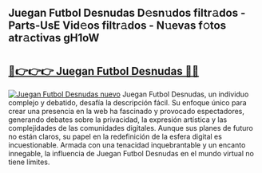 ## Juegan Futbol Desnudas D𝚎sn𝚞dos filtr𝚊dos - Parts-UsE Vid𝚎os filtr𝚊dos - N𝚞evas f𝚘tos atr𝚊ctivas gH1oW

# <h2><a href="http://mb48xs.tromn.icu/?c=Juegan+Futbol+Desnudas">🔗👉👉👉 Juegan Futbol Desnudas 🔗🔗</a></h2>

[![Juegan Futbol Desnudas nuevo](https://i.imgur.com/pEAQMta.gif)](http://mb48xs.tromn.icu/?c=Juegan+Futbol+Desnudas)
Juegan Futbol Desnudas, un individuo complejo y debatido, desafía la descripción fácil. Su enfoque único para crear una presencia en la web ha fascinado y provocado espectadores, generando debates sobre la privacidad, la expresión artística y las complejidades de las comunidades digitales. Aunque sus planes de futuro no están claros, su papel en la redefinición de la esfera digital es incuestionable. Armada con una tenacidad inquebrantable y un encanto innegable, la influencia de Juegan Futbol Desnudas en el mundo virtual no tiene límites.
